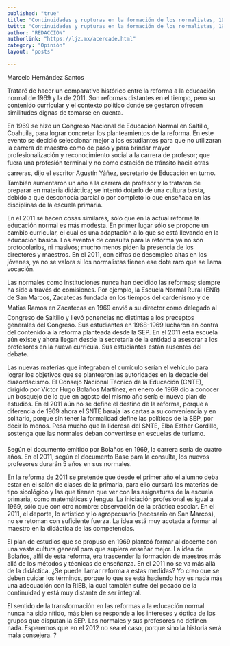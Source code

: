 ```yaml
---
published: "true"
title: "Continuidades y rupturas en la formación de los normalistas, 1969 y 2011. El comparativo necesario"
twitt: "Continuidades y rupturas en la formación de los normalistas, 1969 y 2011. El comparativo necesario"
author: "REDACCION"
authorlink: "https://ljz.mx/acercade.html"
category: "Opinión"
layout: "posts"

---
```



  Marcelo Hernández Santos



  Trataré de hacer un comparativo histórico entre la reforma a la educación normal de 1969 y la de 2011. Son reformas distantes en el tiempo, pero su contenido curricular y el contexto político donde se gestaron ofrecen similitudes dignas de tomarse en cuenta.



  En 1969 se hizo un Congreso Nacional de Educación Normal en Saltillo, Coahuila, para lograr concretar los planteamientos de la reforma. En este evento se decidió seleccionar mejor a los estudiantes para que no utilizaran la carrera de maestro como de paso y para brindar mayor profesionalización y reconocimiento social a la carrera de profesor; que fuera una profesión terminal y no como estación de tránsito hacia otras carreras, dijo el escritor Agustín Yáñez, secretario de Educación en turno. También aumentaron un año a la carrera de profesor y lo trataron de preparar en materia didáctica; se intentó dotarlo de una cultura basta, debido a que desconocía parcial o por completo lo que enseñaba en las disciplinas de la escuela primaria.



  En el 2011 se hacen cosas similares, sólo que en la actual reforma la educación normal es más modesta. En primer lugar sólo se propone un cambio curricular, el cual es una adaptación a lo que se está llevando en la educación básica. Los eventos de consulta para la reforma ya no son protocolarios, ni masivos; mucho menos piden la presencia de los directores y maestros. En el 2011, con cifras de desempleo altas en los jóvenes, ya no se valora si los normalistas tienen ese dote raro que se llama vocación.



  Las normales como instituciones nunca han decidido las reformas; siempre ha sido a través de comisiones. Por ejemplo, la Escuela Normal Rural (ENR) de San Marcos, Zacatecas fundada en los tiempos del cardenismo y de Matías Ramos en Zacatecas en 1969 envió a su director como delegado al Congreso de Saltillo y llevó ponencias no distintas a los preceptos generales del Congreso. Sus estudiantes en 1968-1969 lucharon en contra del contenido a la reforma planteada desde la SEP. En el 2011 esta escuela aún existe y ahora llegan desde la secretaría de la entidad a asesorar a los profesores en la nueva currícula. Sus estudiantes están ausentes del debate.



  Las nuevas materias que integraban el currículo serían el vehículo para lograr los objetivos que se plantearon las autoridades en la debacle del diazordacismo. El Consejo Nacional Técnico de la Educación (CNTE), dirigido por Víctor Hugo Bolaños Martínez, en enero de 1969 dio a conocer un bosquejo de lo que en agosto del mismo año sería el nuevo plan de estudios. En el 2011 aún no se define el destino de la reforma, porque a diferencia de 1969 ahora el SNTE baraja las cartas a su conveniencia y en solitario, porque sin tener la formalidad define las políticas de la SEP, por decir lo menos. Pesa mucho que la lideresa del SNTE, Elba Esther Gordillo, sostenga que las normales deban convertirse en escuelas de turismo.



  Según el documento emitido por Bolaños en 1969, la carrera sería de cuatro años. En el 2011, según el documento Base para la consulta, los nuevos profesores durarán 5 años en sus normales.



  En la reforma de 2011 se pretende que desde el primer año el alumno deba estar en el salón de clases de la primaria, para ello cursará las materias de tipo sicológico y las que tienen que ver con las asignaturas de la escuela primaria, como matemáticas y lengua. La iniciación profesional es igual a 1969, sólo que con otro nombre: observación de la práctica escolar. En el 2011, el deporte, lo artístico y lo agropecuario (necesario en San Marcos), no se retoman con suficiente fuerza. La idea está muy acotada a formar al maestro en la didáctica de las competencias.



  El plan de estudios que se propuso en 1969 planteó formar al docente con una vasta cultura general para que supiera enseñar mejor. La idea de Bolaños, alfil de esta reforma, era trascender la formación de maestros más allá de los métodos y técnicas de enseñanza. En el 2011 no se va más allá de la didáctica. ¿Se puede llamar reforma a estas medidas? Yo creo que se deben cuidar los términos, porque lo que se está haciendo hoy es nada más una adecuación con la RIEB, la cual también sufre del pecado de la continuidad y está muy distante de ser integral.



  El sentido de la transformación en las reformas a la educación normal nunca ha sido nítido, más bien se responde a los intereses y óptica de los grupos que disputan la SEP. Las normales y sus profesores no definen nada. Esperemos que en el 2012 no sea el caso, porque sino la historia será mala consejera. ?

